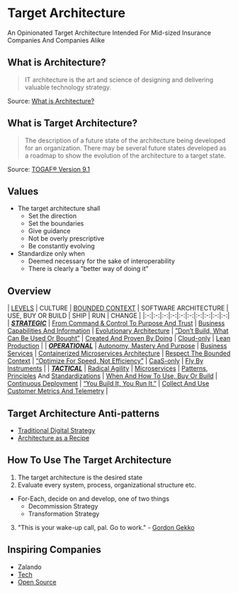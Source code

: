 # Target Architecture
An Opinionated Target Architecture Intended For Mid-sized Insurance Companies And Companies Alike

## What is Architecture?
> IT architecture is the art and science of designing and delivering valuable technology strategy.

Source: [What is Architecture?](http://iasaglobal.org/itabok/what-is-it-architecture/)

## What is Target Architecture?
> The description of a future state of the architecture being developed for an organization. There may be several future states developed as a roadmap to show the evolution of the architecture to a target state.

Source: [TOGAF® Version 9.1](http://pubs.opengroup.org/architecture/togaf9-doc/arch/chap03.html#tag_03_71)

## Values
* The target architecture shall
  * Set the direction
  * Set the boundaries
  * Give guidance
  * Not be overly prescriptive
  * Be constantly evolving
* Standardize only when
  * Deemed necessary for the sake of interoperability
  * There is clearly a "better way of doing it"

## Overview
| [LEVELS](https://github.com/LarsBarkman/target-architecture/blob/master/levels.md)  | CULTURE  | [BOUNDED CONTEXT](https://github.com/LarsBarkman/target-architecture/blob/master/bounded-context.md#bounded-context)  | SOFTWARE ARCHITECTURE  | USE, BUY OR BUILD  | SHIP  | RUN  | CHANGE  |
|:-:|:-:|:-:|:-:|:-:|:-:|:-:|:-:|:-:|:-:|
| [***STRATEGIC***](https://github.com/LarsBarkman/target-architecture/blob/master/levels.md#strategic-level)  | [From Command & Control To Purpose And Trust](https://github.com/LarsBarkman/target-architecture/blob/master/culture.md#purpose-and-trust)  | [Business Capabilities And Information](https://github.com/LarsBarkman/target-architecture/blob/master/capabilities-services.md#business-capabilities)  | [Evolutionary Architecture](https://github.com/LarsBarkman/target-architecture/blob/master/software-architecture.md#evolutionary-architecture)  | [”Don’t Build, What Can Be Used Or Bought”](https://github.com/LarsBarkman/target-architecture/blob/master/use-buy-or-build.md#dont-build-what-can-be-used-or-bought)  | [Created And Proven By Doing](https://github.com/LarsBarkman/target-architecture/blob/master/ship.md#created-and-proven-by-doing)  | [Cloud-only](https://github.com/LarsBarkman/target-architecture/blob/master/run.md#cloud-only)  | [Lean Production](https://github.com/LarsBarkman/target-architecture/blob/master/change.md#lean-production)  |
| [***OPERATIONAL***](https://github.com/LarsBarkman/target-architecture/blob/master/levels.md#operational-level)  | [Autonomy, Mastery And Purpose](https://github.com/LarsBarkman/target-architecture/blob/master/culture.md#autonomy-mastery-and-purpose)  | [Business Services](https://github.com/LarsBarkman/target-architecture/blob/master/capabilities-services.md#business-services)  | [Containerized Microservices Architecture](https://github.com/LarsBarkman/target-architecture/blob/master/software-architecture.md#containerized-microservices-architecture)  | [Respect The Bounded Context](https://github.com/LarsBarkman/target-architecture/blob/master/use-buy-or-build.md#respect-the-bounded-context)  | [“Optimize For Speed, Not Efficiency”](https://github.com/LarsBarkman/target-architecture/blob/master/ship.md#optimize-for-speed-not-efficiency)  | [CaaS-only](https://github.com/LarsBarkman/target-architecture/blob/master/run.md#containers-as-a-service-caas-only)  | [Fly By Instruments](https://github.com/LarsBarkman/target-architecture/blob/master/change.md#fly-by-instruments)  |
| [***TACTICAL***](https://github.com/LarsBarkman/target-architecture/blob/master/levels.md#tactical-level)  | [Radical Agility](https://github.com/LarsBarkman/target-architecture/blob/master/culture.md#radical-agility)  | [Microservices](https://github.com/LarsBarkman/target-architecture/blob/master/capabilities-services.md#microservices)  | [Patterns](https://github.com/LarsBarkman/target-architecture/blob/master/patterns.md), [Principles](https://github.com/LarsBarkman/target-architecture/blob/master/principles.md) And [Standardizations](https://github.com/LarsBarkman/target-architecture/blob/master/standardizations.md)  | [When And How To Use, Buy Or Build](https://github.com/LarsBarkman/target-architecture/blob/master/use-buy-or-build.md#when-and-how-to-use-buy-or-build)  | [Continuous Deployment](https://github.com/LarsBarkman/target-architecture/blob/master/ship.md#continuous-deployment)  | [“You Build It, You Run It.”](https://github.com/LarsBarkman/target-architecture/blob/master/run.md#you-build-it-you-run-it)  | [Collect And Use Customer Metrics And Telemetry](https://github.com/LarsBarkman/target-architecture/blob/master/change.md#collect-and-use-customer-metrics-and-telemetry)  |

## Target Architecture Anti-patterns
* [Traditional Digital Strategy](https://www.thoughtworks.com/insights/blog/digital-strategy-dead)
* [Architecture as a Recipe](http://doveltech.com/innovation/the-beginning-of-the-end-for-enterprise-architecture-frameworks/)

## How To Use The Target Architecture
1. The target architecture is the desired state
2. Evaluate every system, process, organizational structure etc.
 * For-Each, decide on and develop, one of two things
   * Decommission Strategy
    * Transformation Strategy
3. "This is your wake-up call, pal. Go to work." - [Gordon Gekko](http://www.imdb.com/title/tt0094291/quotes)

## Inspiring Companies
* Zalando
 * [Tech](https://tech.zalando.de/)
 * [Open Source](https://zalando.github.io/)
